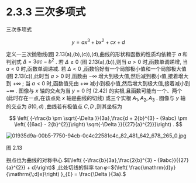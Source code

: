 # 2.3.3 三次多项式

三次多项式

$$
y = a{x}^{3} + b{x}^{2} + {cx} + d \tag{2.42}
$$

定义一三次抛物线(图 2.13(a),(b),(c)),(d),曲线的形状和函数的性质均依赖于 $a$ 和判别式 $\Delta  = {3ac} - {b}^{2}$ . 若 $\Delta  \geq  0$ (图 2.13(a),(b)),则当 $a > 0$ 时,函数单调递增, 当 $a < 0$ 时,函数单调递减. 若 $\Delta  < 0$ ,函数恰好有一个局部极小值和一个局部极大值 (图 2.13(c)),此时当 $a > 0$ 时,函数由 $- \infty$ 增大到极大值,然后减到极小值,接着增大到 $+ \infty$ ; 当 $a < 0$ 时,函数值先由 $+ \infty$ 减小到极小值,然后增大到极大值,接着减小到 $- \infty$ . 图像与 $x$ 轴的交点为当 $y = 0$ 时 (2.42) 的实根,且函数可能有一个、两个 (此时存在一点,在该点处 $x$ 轴是曲线的切线) 或三个实根 ${A}_{1},{A}_{2},{A}_{3}$ . 图像与 $y$ 轴的交点为 $B\left( {0, d}\right)$ ,曲线若有极值点 $C, D$ ,则其坐标为

$$
\left( {-\frac{b \pm  \sqrt{-\Delta }}{3a},\frac{d + 2{b}^{3} - {9abc} \pm  \left( {{6ac} - 2{b}^{2}}\right) \sqrt{-\Delta }}{{27}{a}^{2}}}\right) .
$$

![01935d9a-00b5-7750-94cb-0c4c22581c4c_82_481_642_678_265_0.jpg](/images/01935d9a-00b5-7750-94cb-0c4c22581c4c_82_481_642_678_265_0.jpg)

图 2.13

拐点也为曲线的对称中心 $E\left( {-\frac{b}{3a},\frac{2{b}^{3} - {9abc}}{{27}{a}^{2}} + d}\right)$ ,此处切线的斜率 $\tan \varphi  =$${\left( \frac{\mathrm{d}y}{\mathrm{\;d}x}\right) }_{E} = \frac{\Delta }{3a}.$
